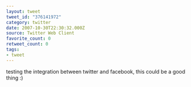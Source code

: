 ```yaml
---
layout: tweet
tweet_id: "376141972"
category: twitter
date: 2007-10-30T22:30:32.000Z
source: Twitter Web Client
favorite_count: 0
retweet_count: 0
tags:
- tweet
---
```


testing the integration between twitter and facebook, this could be a good thing :)

